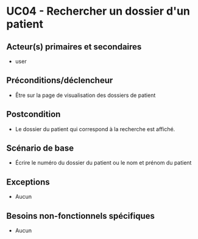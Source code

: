 # UC04 - Rechercher un dossier d'un patient

## Acteur(s) primaires et secondaires

* user

## Préconditions/déclencheur

* Être sur la page de visualisation des dossiers de patient

## Postcondition

* Le dossier du patient qui correspond à la recherche est affiché.

## Scénario de base

* Écrire le numéro du dossier du patient ou le nom et prénom du patient

## Exceptions

* Aucun

## Besoins non-fonctionnels spécifiques

* Aucun
